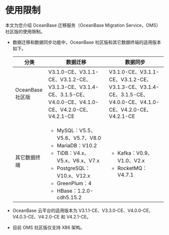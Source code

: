 # 使用限制

本文为您介绍 OceanBase 迁移服务（OceanBase Migration Service，OMS）社区版的使用限制。

* 数据迁移和数据同步功能中，OceanBase 社区版和其它数据终端的适用版本如下。

  |      分类       |                    数据迁移             |                         数据同步                      |
  |---------------|--------------------------------|-----------------------------------------------------|
  | OceanBase 社区版 | V3.1.0-CE、V3.1.1-CE、V3.1.2-CE、V3.1.3-CE、V3.1.4-CE、3.1.5-CE、V4.0.0-CE、V4.1.0-CE、V4.2.0-CE、V4.2.1-CE          | V3.1.0-CE、V3.1.1-CE、V3.1.2-CE、V3.1.3-CE、V3.1.4-CE、3.1.5-CE、V4.0.0-CE、V4.1.0-CE、V4.2.0-CE、V4.2.1-CE                                          |
  | 其它数据终端      | <ul><li> MySQL：V5.5、V5.6、V5.7、V8.0   <li> MariaDB：V10.2  <li>TiDB：V4.x、V5.x、V6.x、V7.x <li>PostgreSQL：V10.x、V12.x <li>GreenPlum：4</li><li>HBase：1.2.0-cdh5.15.2</li></ul>     | <ul><li> Kafka：V0.9、V1.0、V2.x   <li> RocketMQ：V4.7.1 </ul>     |

* OceanBase 云平台的适用版本为 V3.1.1-CE、V3.3.0-CE、V4.0.0-CE、V4.0.3-CE、V4.2.0-CE 和 V4.2.1-CE。

* 目前 OMS 社区版仅支持 X86 架构。

